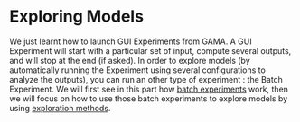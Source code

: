 # Exploring Models

We just learnt how to launch GUI Experiments from GAMA. A GUI Experiment will start with a particular set of input, compute several outputs, and will stop at the end (if asked).
In order to explore models (by automatically running the Experiment using several configurations to analyze the outputs), you can run an other type of experiment : the Batch Experiment.
We will first see in this part how [batch experiments](BatchExperiments) work, then we will focus on how to use those batch experiments to explore models by using [exploration methods](ExplorationMethods).